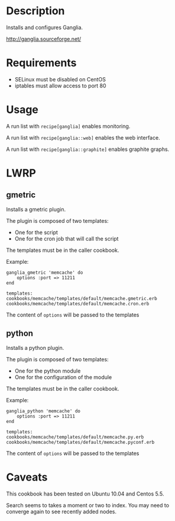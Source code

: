 Description
===========

Installs and configures Ganglia.

http://ganglia.sourceforge.net/

Requirements
============

* SELinux must be disabled on CentOS
* iptables must allow access to port 80

Usage
=====

A run list with `recipe[ganglia]` enables monitoring.

A run list with `recipe[ganglia::web]` enables the web interface.

A run list with `recipe[ganglia::graphite]` enables graphite graphs.

LWRP
====

gmetric
-------

Installs a gmetric plugin.

The plugin is composed of two templates:
* One for the script
* One for the cron job that will call the script

The templates must be in the caller cookbook.

Example:

    ganglia_gmetric 'memcache' do
        options :port => 11211
    end

    templates:
    cookbooks/memcache/templates/default/memcache.gmetric.erb
    cookbooks/memcache/templates/default/memcache.cron.erb

The content of `options` will be passed to the templates

python
------

Installs a python plugin.

The plugin is composed of two templates:
* One for the python module
* One for the configuration of the module

The templates must be in the caller cookbook.

Example:

    ganglia_python 'memcache' do
        options :port => 11211
    end

    templates:
    cookbooks/memcache/templates/default/memcache.py.erb
    cookbooks/memcache/templates/default/memcache.pyconf.erb

The content of `options` will be passed to the templates

Caveats
=======

This cookbook has been tested on Ubuntu 10.04 and Centos 5.5.

Search seems to takes a moment or two to index.
You may need to converge again to see recently added nodes.

